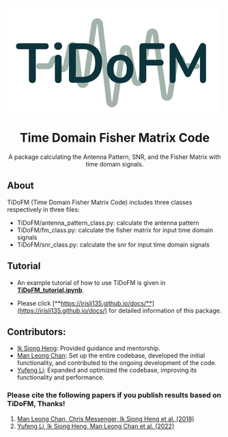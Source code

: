 <p align="center">
    <img alt="TiDoFM" src="./TiDoFM_logo.png" style="width: 500px; height: 250px;">
</p>
<h1 align="center">Time Domain Fisher Matrix Code</h1>

<p align="center">
  A package calculating the Antenna Pattern, SNR, and the Fisher Matrix with time domain signals. 
</p>

## About

TiDoFM (Time Domain Fisher Matrix Code) includes three classes respectively in three files:

- TiDoFM/antenna_pattern_class.py: calculate the antenna pattern
- TiDoFM/fm_class.py: calculate the fisher matrix for input time domain signals
- TiDoFM/snr_class.py: calculate the snr for input time domain signals
## Tutorial

- An example tutorial of how to use TiDoFM is given in [**TiDoFM_tutorial.ipynb**](https://github.com/IrisLi135/TiDoFM/TiDoFM_tutorial.ipynb).

- Please click [**https://irisli135.github.io/docs/**](https://irisli135.github.io/docs/) for detailed information of this package.

## Contributors:
- [Ik Siong Heng](mailto:ik.heng@glasgow.ac.uk): Provided guidance and mentorship.
- [Man Leong Chan](mailto:mervync@phas.ubc.ca): Set up the entire codebase, developed the initial functionality, and contributed to the ongoing development of the code.
- [Yufeng Li](mailto:yufengli@bnu.edu.cn): Expanded and optimized the codebase, improving its functionality and performance.

### Please cite the following papers if you publish results based on TiDoFM, Thanks!
1. [Man Leong Chan, Chris Messenger, Ik Siong Heng et al. (2018)](https://journals.aps.org/prd/abstract/10.1103/PhysRevD.97.123014)
2. [Yufeng Li, Ik Siong Heng, Man Leong Chan et al. (2022)](https://journals.aps.org/prd/abstract/10.1103/PhysRevD.105.043010)